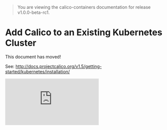 > You are viewing the calico-containers documentation for release v1.0.0-beta-rc1.

# Add Calico to an Existing Kubernetes Cluster


This document has moved!

See: http://docs.projectcalico.org/v1.5/getting-started/kubernetes/installation/

[![Analytics](https://calico-ga-beacon.appspot.com/UA-52125893-3/calico-containers/docs/cni/kubernetes/KubernetesIntegration.md?pixel)](https://github.com/igrigorik/ga-beacon)
